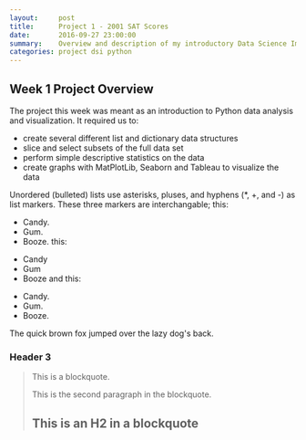 ```yaml
---
layout:     post
title:      Project 1 - 2001 SAT Scores
date:       2016-09-27 23:00:00
summary:    Overview and description of my introductory Data Science Immersive project
categories: project dsi python
---
```


Week 1 Project Overview
---------------------
The project this week was meant as an introduction to Python data analysis and visualization. It required us to:
+    create several different list and dictionary data structures
+    slice and select subsets of the full data set
+    perform simple descriptive statistics on the data
+    create graphs with MatPlotLib, Seaborn and Tableau to visualize the data

Unordered (bulleted) lists use asterisks, pluses, and hyphens (*, +, and -) as list markers. These three markers are interchangable; this:

*   Candy.
*   Gum.
*   Booze.
this:

+ Candy
+ Gum
+ Booze
and this:

-   Candy.
-   Gum.
-   Booze.

The quick brown fox jumped over the lazy
dog's back.

### Header 3

> This is a blockquote.
>
> This is the second paragraph in the blockquote.
>
> ## This is an H2 in a blockquote
